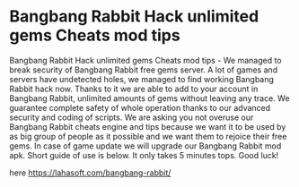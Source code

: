 # Bangbang Rabbit Hack unlimited gems Cheats mod tips

Bangbang Rabbit Hack unlimited gems Cheats mod tips - We managed to break security of Bangbang Rabbit free gems server. A lot of games and servers have undetected holes, we managed to find working Bangbang Rabbit hack now. Thanks to it we are able to add to your account in Bangbang Rabbit, unlimited amounts of gems without leaving any trace. We guarantee complete safety of whole operation thanks to our advanced security and coding of scripts.  We are asking you not overuse our Bangbang Rabbit cheats engine and tips because we want it to be used by as big group of people as it possible and we want them to rejoice their free gems. In case of game update we will upgrade our Bangbang Rabbit mod apk. Short guide of use is below. It only takes 5 minutes tops. Good luck!

here https://lahasoft.com/bangbang-rabbit/
